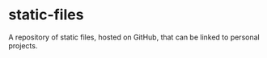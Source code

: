 # static-files
A repository of static files, hosted on GitHub, that can be linked to personal projects.
